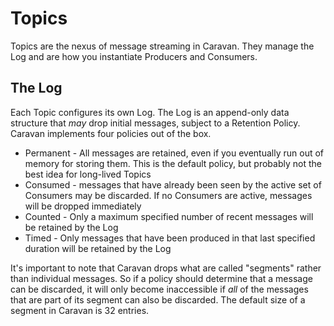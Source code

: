 # Topics

Topics are the nexus of message streaming in Caravan. They manage the Log and are how you instantiate Producers and Consumers.

## The Log

Each Topic configures its own Log. The Log is an append-only data structure that _may_ drop initial messages, subject to a Retention Policy. Caravan implements four policies out of the box.

- Permanent - All messages are retained, even if you eventually run out of memory for storing them. This is the default policy, but probably not the best idea for long-lived Topics
- Consumed - messages that have already been seen by the active set of Consumers may be discarded. If no Consumers are active, messages will be dropped immediately
- Counted - Only a maximum specified number of recent messages will be retained by the Log
- Timed - Only messages that have been produced in that last specified duration will be retained by the Log

It's important to note that Caravan drops what are called "segments" rather than individual messages. So if a policy should determine that a message can be discarded, it will only become inaccessible if _all_ of the messages that are part of its segment can also be discarded. The default size of a segment in Caravan is 32 entries.
